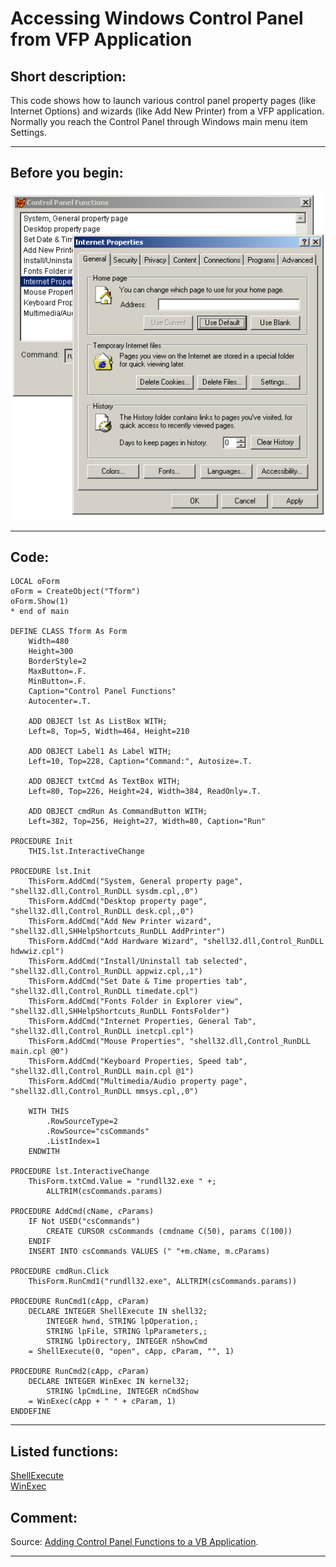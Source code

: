 <link rel="stylesheet" type="text/css" href="../css/win32api.css">  
<link rel="stylesheet" href="https://cdnjs.cloudflare.com/ajax/libs/font-awesome/4.7.0/css/font-awesome.min.css">

# Accessing Windows Control Panel from VFP Application

## Short description:
This code shows how to launch various control panel property pages (like Internet Options) and wizards (like Add New Printer) from a VFP application. Normally you reach the Control Panel through Windows main menu item Settings.  
***  


## Before you begin:
![](../images/ctrlpanel.png)  
  
***  


## Code:
```foxpro  
LOCAL oForm
oForm = CreateObject("Tform")
oForm.Show(1)
* end of main

DEFINE CLASS Tform As Form
	Width=480
	Height=300
	BorderStyle=2
	MaxButton=.F.
	MinButton=.F.
	Caption="Control Panel Functions"
	Autocenter=.T.
	
	ADD OBJECT lst As ListBox WITH;
	Left=8, Top=5, Width=464, Height=210
	
	ADD OBJECT Label1 As Label WITH;
	Left=10, Top=228, Caption="Command:", Autosize=.T.
	
	ADD OBJECT txtCmd As TextBox WITH;
	Left=80, Top=226, Height=24, Width=384, ReadOnly=.T.
	
	ADD OBJECT cmdRun As CommandButton WITH;
	Left=382, Top=256, Height=27, Width=80, Caption="Run"

PROCEDURE Init
	THIS.lst.InteractiveChange

PROCEDURE lst.Init
	ThisForm.AddCmd("System, General property page", "shell32.dll,Control_RunDLL sysdm.cpl,,0")
	ThisForm.AddCmd("Desktop property page", "shell32.dll,Control_RunDLL desk.cpl,,0")
	ThisForm.AddCmd("Add New Printer wizard", "shell32.dll,SHHelpShortcuts_RunDLL AddPrinter")
	ThisForm.AddCmd("Add Hardware Wizard", "shell32.dll,Control_RunDLL hdwwiz.cpl")
	ThisForm.AddCmd("Install/Uninstall tab selected", "shell32.dll,Control_RunDLL appwiz.cpl,,1")
	ThisForm.AddCmd("Set Date & Time properties tab", "shell32.dll,Control_RunDLL timedate.cpl")
	ThisForm.AddCmd("Fonts Folder in Explorer view", "shell32.dll,SHHelpShortcuts_RunDLL FontsFolder")
	ThisForm.AddCmd("Internet Properties, General Tab", "shell32.dll,Control_RunDLL inetcpl.cpl")
	ThisForm.AddCmd("Mouse Properties", "shell32.dll,Control_RunDLL main.cpl @0")
	ThisForm.AddCmd("Keyboard Properties, Speed tab", "shell32.dll,Control_RunDLL main.cpl @1")
	ThisForm.AddCmd("Multimedia/Audio property page", "shell32.dll,Control_RunDLL mmsys.cpl,,0")

	WITH THIS
		.RowSourceType=2
		.RowSource="csCommands"
		.ListIndex=1
	ENDWITH

PROCEDURE lst.InteractiveChange
	ThisForm.txtCmd.Value = "rundll32.exe " +;
		ALLTRIM(csCommands.params)

PROCEDURE AddCmd(cName, cParams)
	IF Not USED("csCommands")
		CREATE CURSOR csCommands (cmdname C(50), params C(100))
	ENDIF
	INSERT INTO csCommands VALUES (" "+m.cName, m.cParams)

PROCEDURE cmdRun.Click
	ThisForm.RunCmd1("rundll32.exe", ALLTRIM(csCommands.params))

PROCEDURE RunCmd1(cApp, cParam)
    DECLARE INTEGER ShellExecute IN shell32;
    	INTEGER hwnd, STRING lpOperation,;
    	STRING lpFile, STRING lpParameters,;
    	STRING lpDirectory, INTEGER nShowCmd
	= ShellExecute(0, "open", cApp, cParam, "", 1)

PROCEDURE RunCmd2(cApp, cParam)
	DECLARE INTEGER WinExec IN kernel32;
		STRING lpCmdLine, INTEGER nCmdShow
	= WinExec(cApp + " " + cParam, 1)
ENDDEFINE  
```  
***  


## Listed functions:
[ShellExecute](../libraries/shell32/ShellExecute.md)  
[WinExec](../libraries/kernel32/WinExec.md)  

## Comment:
Source: <a href="http://www.mvps.org/vbnet/index.html?code/system/controlpnl3.htm">Adding Control Panel Functions to a VB Application</a>.  
  
***  

